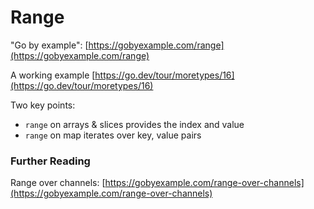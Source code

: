 # Range

"Go by example": [https://gobyexample.com/range](https://gobyexample.com/range)

A working example
[https://go.dev/tour/moretypes/16](https://go.dev/tour/moretypes/16)

Two key points:

- `range` on arrays & slices provides the index and value
- `range` on map iterates over key, value pairs

### Further Reading

Range over channels: [https://gobyexample.com/range-over-channels](https://gobyexample.com/range-over-channels)